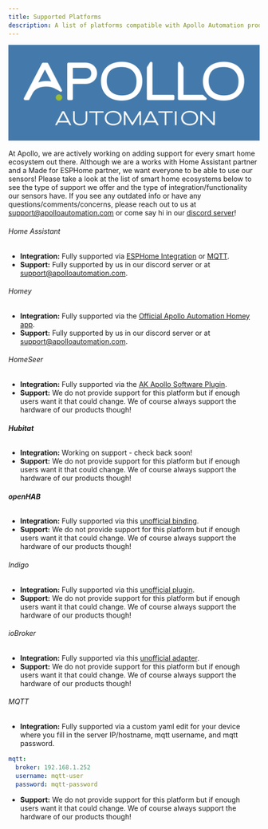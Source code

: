 ```yaml
---
title: Supported Platforms
description: A list of platforms compatible with Apollo Automation products.
---
```

![](assets/apollo-logo.png)

At Apollo, we are actively working on adding support for every smart home ecosystem out there. Although we are a works with Home Assistant partner and a Made for ESPHome partner, we want everyone to be able to use our sensors! Please take a look at the list of smart home ecosystems below to see the type of support we offer and the type of integration/functionality our sensors have. If you see any outdated info or have any questions/comments/concerns, please reach out to us at support@apolloautomation.com or come say hi in our [discord server](https://dsc.gg/apolloautomation)!

###### Home Assistant

* **Integration:** Fully supported via [ESPHome Integration](https://esphome.io/components/api.html) or [MQTT](https://esphome.io/components/api.html#advantages-over-mqtt).
* **Support:** Fully supported by us in our discord server or at support@apolloautomation.com.

###### Homey

* **Integration:** Fully supported via the [Official Apollo Automation Homey app](https://homey.app/en-us/app/com.apolloautomation/Apollo-Automation/test/).
* **Support:** Fully supported by us in our discord server or at support@apolloautomation.com.

###### HomeSeer

* **Integration:** Fully supported via the [AK Apollo Software Plugin](https://shop.homeseer.com/products/alexbk66-ak-apollo-software-plugin-for-hs4).
* **Support:** We do not provide support for this platform but if enough users want it that could change. We of course always support the hardware of our products though!

###### **Hubitat**

* **Integration:** Working on support - check back soon!
* **Support:** We do not provide support for this platform but if enough users want it that could change. We of course always support the hardware of our products though!

###### **openHAB**

* **Integration:** Fully supported via this [unofficial binding](https://github.com/seime/openhab-esphome).
* **Support:** We do not provide support for this platform but if enough users want it that could change. We of course always support the hardware of our products though!

###### Indigo

* **Integration:** Fully supported via this [unofficial plugin](https://www.indigodomo.com/pluginstore/293/).
* **Support:** We do not provide support for this platform but if enough users want it that could change. We of course always support the hardware of our products though!

###### ioBroker

* **Integration:** Fully supported via this [unofficial adapter](https://github.com/DrozmotiX/ioBroker.esphome).
* **Support:** We do not provide support for this platform but if enough users want it that could change. We of course always support the hardware of our products though!

###### MQTT

* **Integration:** Fully supported via a custom yaml edit for your device where you fill in the server IP/hostname, mqtt username, and mqtt password.

```yaml
mqtt:
  broker: 192.168.1.252
  username: mqtt-user
  password: mqtt-password
```

* **Support:** We do not provide support for this platform but if enough users want it that could change. We of course always support the hardware of our products though!